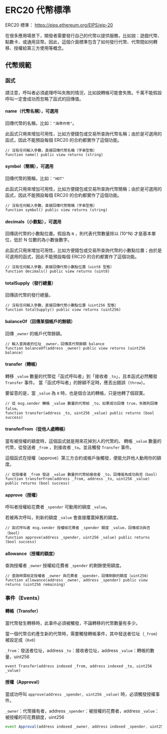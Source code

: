 # ERC20 代幣標準

ERC20 標準： https://eips.ethereum.org/EIPS/eip-20

在很多應用場景下，開發者需要發行自己的代幣以提供服務，比如說：遊戲代幣、點數卡、或通用貨幣。因此，這個介面標準包含了如何發行代幣、代幣間如何轉移、授權給第三方使用等概念。

## 代幣規範
### 函式

請注意，呼叫者必須處理呼叫失敗的情況，比如說轉帳可能會失敗。千萬不能假設呼叫一定會成功而忽略了函式的回傳值。

#### name（代幣名稱），可選用

回傳代幣的名稱，比如：`"海帶作幣"`。

此函式只用來增加可用性，比如方便錢包或交易所查詢代幣名稱；由於是可選用的函式，因此不能預設每個 ERC20 的合約都實作了這個功能。

```
// 沒有任何輸入參數，直接回傳代幣名稱（字串型態）
function name() public view returns (string)
```

#### symbol（簡稱），可選用

回傳代幣的簡稱，比如：`"HDT"`

此函式只用來增加可用性，比如方便錢包或交易所查詢代幣簡稱；由於是可選用的函式，因此不能預設每個 ERC20 的合約都實作了這個功能。

```
// 沒有任何輸入參數，直接回傳代幣簡稱（字串型態）
function symbol() public view returns (string)
```

#### decimals（小數點），可選用

回傳該代幣的小數點位置。假設為 `N` ，則代表代幣數量除以 (10^N) 才是基本單位，低於 N 位數的為小數後數字。

此函式只用來增加可用性，比如方便錢包或交易所查詢代幣的小數點位置；由於是可選用的函式，因此不能預設每個 ERC20 的合約都實作了這個功能。

```
// 沒有任何輸入參數，直接回傳代幣小數點位置（uint8 型態）
function decimals() public view returns (uint8)
```

#### totalSupply（發行總量）

回傳該代幣的發行總量。

```
// 沒有任何輸入參數，直接回傳代幣小數點位置（uint256 型態）
function totalSupply() public view returns (uint256)
```

#### balanceOf（回傳某個帳戶的餘額）

回傳 `_owner` 的帳戶代幣餘額。

```
// 輸入查詢者的位址 _owner，回傳其代幣餘額 balance
function balanceOf(address _owner) public view returns (uint256 balance)
```

#### transfer（轉帳）

轉移 `_value` 數量的代幣從「函式呼叫者」到「接收者 `_to`」，且本函式必然觸發 `Transfer` 事件。
當「函式呼叫者」的餘額不足時，應丟出錯誤（`throw`）。

要留意的是，當 `_value` 為 `0` 時，也是個合法的轉帳，只是他轉了個寂寞。

```
// 從 msg.sender 轉帳 _value 數量的代幣給 _to，如果成功回傳 true，失敗則回傳 false。
function transfer(address _to, uint256 _value) public returns (bool success)
```

#### transferFrom（從他人處轉帳）

當有被授權的額度時，這個函式就是用來花掉別人的代幣的。
轉帳 `_value` 數量的代幣，從發送者 `_from` ，到接收者 `_to`。並且觸發 `Transfer` 事件。

這個函式在授權（approve）第三方合約或帳戶後觸發，便能允許他人動用你的額度。

```
// 從授權者 _from 發送 _value 數量的代幣給接收者 _to，回傳值為成功與否（bool）
function transferFrom(address _from, address _to, uint256 _value) public returns (bool success)
```

#### approve（授權）

呼叫者授權給花費者 `_spender` 可動用的額度 `_value`。

若被再次呼叫，則新的額度 `_value` 會直接覆蓋掉舊的額度。

```
// 函式呼叫者 msg.sender 授權給花費者 _spender 額度 _value，回傳成功與否（bool）
function approve(address _spender, uint256 _value) public returns (bool success)
```


#### allowance（授權的額度）

查詢授權者 `_owner` 授權給花費者 `_spender` 的剩餘使用額度。

```
// 查詢時需給定授權者 _owner 與花費者 _spender，回傳剩餘的額度（uint256）
function allowance(address _owner, address _spender) public view returns (uint256 remaining)
```

### 事件（Events）

#### 轉帳（Transfer）

當代幣發生轉移時，此事件必須被觸發，不論轉移的代幣數量有多少。

當一個代幣合約產生新的代幣時，需要觸發轉帳事件，其中發送者位址（`_from`）被設定成（`0x0`）

`_from`：發送者位址，address
`_to`：接收者位址，address
`_value`：轉帳的數量，uint256

```
event Transfer(address indexed _from, address indexed _to, uint256 _value)
```

#### 授權（Approval）

當成功呼叫 `approve(address _spender, uint256 _value)` 時，必須觸發授權事件。

`_owner`：代幣擁有者，address
`_spender`：被授權的花費者，address
`_value`：被授權的可花費額度，uint256
``` js
event Approval(address indexed _owner, address indexed _spender, uint256 _value)
```
